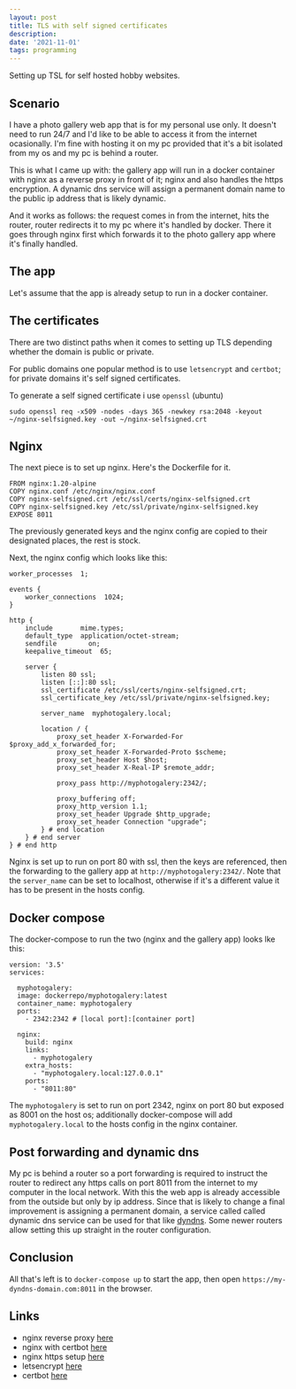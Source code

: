 ```yaml
---
layout: post
title: TLS with self signed certificates
description: 
date: '2021-11-01'
tags: programming
---
```



Setting up TSL for self hosted hobby websites.


## Scenario 

I have a photo gallery web app that is for my personal use only. It doesn't need to run 24/7 and I'd like to be able to access it from the internet ocasionally. I'm fine with hosting it on my pc provided that it's a bit isolated from my os and my pc is behind a router.


This is what I came up with: the gallery app will run in a docker container with nginx as a reverse proxy in front of it; nginx and also handles the https encryption. A dynamic dns service will assign a permanent domain name to the public ip address that is likely dynamic.


And it works as follows: the request comes in from the internet, hits the router, router redirects it to my pc where it's handled by docker. There it goes through nginx first which forwards it to the photo gallery app where it's finally handled.

## The app 

Let's assume that the app is already setup to run in a docker container.

## The certificates

There are two distinct paths when it comes to setting up TLS depending whether the domain is public or private.

For public domains one popular method is to use `letsencrypt` and `certbot`; for private domains it's self signed certificates.

To generate a self signed certificate i use `openssl` (ubuntu)

```
sudo openssl req -x509 -nodes -days 365 -newkey rsa:2048 -keyout ~/nginx-selfsigned.key -out ~/nginx-selfsigned.crt
```

## Nginx

The next piece is to set up nginx. Here's the Dockerfile for it.

```
FROM nginx:1.20-alpine
COPY nginx.conf /etc/nginx/nginx.conf
COPY nginx-selfsigned.crt /etc/ssl/certs/nginx-selfsigned.crt
COPY nginx-selfsigned.key /etc/ssl/private/nginx-selfsigned.key
EXPOSE 8011
```

The previously generated keys and the nginx config are copied to their designated places, the rest is stock.


Next, the nginx config which looks like this:


```
worker_processes  1;

events {
    worker_connections  1024; 
}
    
http {
    include       mime.types;
    default_type  application/octet-stream;
    sendfile        on;
    keepalive_timeout  65;

    server {
        listen 80 ssl;
        listen [::]:80 ssl;
        ssl_certificate /etc/ssl/certs/nginx-selfsigned.crt;
        ssl_certificate_key /etc/ssl/private/nginx-selfsigned.key;

        server_name  myphotogalery.local;

        location / {            
            proxy_set_header X-Forwarded-For $proxy_add_x_forwarded_for;
            proxy_set_header X-Forwarded-Proto $scheme;
            proxy_set_header Host $host;
            proxy_set_header X-Real-IP $remote_addr;

            proxy_pass http://myphotogalery:2342/;

            proxy_buffering off;
            proxy_http_version 1.1;
            proxy_set_header Upgrade $http_upgrade;
            proxy_set_header Connection "upgrade";
        } # end location
    } # end server
} # end http
```

Nginx is set up to run on port 80 with ssl, then the keys are referenced, then the forwarding to the gallery app at `http://myphotogalery:2342/`. Note that the `server_name` can be set to localhost, otherwise if it's a different value it has to be present in the hosts config.


## Docker compose

The docker-compose to run the two (nginx and the gallery app) looks lke this:

```
version: '3.5'
services:

  myphotogalery:
  image: dockerrepo/myphotogalery:latest
  container_name: myphotogalery
  ports:
    - 2342:2342 # [local port]:[container port]

  nginx:
    build: nginx
    links:
      - myphotogalery
    extra_hosts:
      - "myphotogalery.local:127.0.0.1"
    ports:
      - "8011:80"
```

The `myphotogalery` is set to run on port 2342, nginx on port 80 but exposed as 8001 on the host os; additionally docker-compose will add `myphotogalery.local` to the hosts config in the nginx container.

## Post forwarding and dynamic dns

My pc is behind a router so a port forwarding is required to instruct the router to redirect any https calls on port 8011 from the internet to my computer in the local network. With this the web app is already accessible from the outside but only by ip address. Since that is likely to change a final improvement is assigning a permanent domain, a service called called dynamic dns service can be used for that like [dyndns](`http://dyndns.org/`). Some newer routers allow setting this up straight in the router configuration.


## Conclusion

All that's left is to `docker-compose up` to start the app, then open `https://my-dyndns-domain.com:8011` in the browser.


## Links

- nginx reverse proxy [here](https://docs.nginx.com/nginx/admin-guide/web-server/reverse-proxy/)
- nginx with certbot [here](https://www.nginx.com/blog/using-free-ssltls-certificates-from-lets-encrypt-with-nginx/)
- nginx https setup [here](https://nginx.org/en/docs/http/configuring_https_servers.html)
- letsencrypt [here](https://letsencrypt.org/)
- certbot [here](https://certbot.eff.org/)
